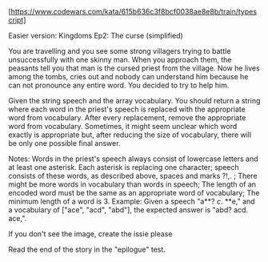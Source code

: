 [https://www.codewars.com/kata/615b636c3f8bcf0038ae8e8b/train/typescript]

Easier version: Kingdoms Ep2: The curse (simplified)

You are travelling and you see some strong villagers trying to battle unsuccessfully with one skinny man. When you approach them, the peasants tell you that man is the cursed priest from the village. Now he lives among the tombs, cries out and nobody can understand him because he can not pronounce any entire word. You decided to try to help him.

Given the string speech and the array vocabulary. You should return a string where each word in the priest's speech is replaced with the appropriate word from vocabulary. After every replacement, remove the appropriate word from vocabulary. Sometimes, it might seem unclear which word exactly is appropriate but, after reducing the size of vocabulary, there will be only one possible final answer.

Notes:
Words in the priest's speech always consist of lowercase letters and at least one asterisk. Each asterisk is replacing one character;
speech consists of these words, as described above, spaces and marks ?!,. ;
There might be more words in vocabulary than words in speech;
The length of an encoded word must be the same as an appropriate word of vocabulary;
The minimum length of a word is 3.
Example:
Given a speech "a**? *c*. **e," and a vocabulary of ["ace", "acd", "abd"], the expected answer is "abd? acd. ace,".

If you don't see the image, create the issie please

Read the end of the story in the "epilogue" test.